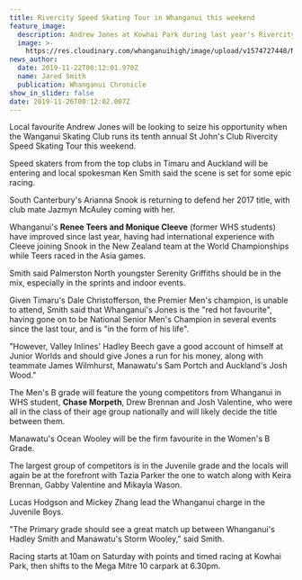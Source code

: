 ```yaml
---
title: Rivercity Speed Skating Tour in Whanganui this weekend
feature_image:
  description: Andrew Jones at Kowhai Park during last year's Rivercity Speed Skating Tour.
  image: >-
    https://res.cloudinary.com/whanganuihigh/image/upload/v1574727448/News/Andrew_Jones._22.11.19.jpg
news_author:
  date: 2019-11-22T00:12:01.970Z
  name: Jared Smith
  publication: Whanganui Chronicle
show_in_slider: false
date: 2019-11-26T00:12:02.007Z
---
```

Local favourite Andrew Jones will be looking to seize his opportunity when the Wanganui Skating Club runs its tenth annual St John's Club Rivercity Speed Skating Tour this weekend.

Speed skaters from from the top clubs in Timaru and Auckland will be entering and local spokesman Ken Smith said the scene is set for some epic racing.

South Canterbury's Arianna Snook is returning to defend her 2017 title, with club mate Jazmyn McAuley coming with her.

Whanganui's **Renee Teers and Monique Cleeve** (former WHS students) have improved since last year, having had international experience with Cleeve joining Snook in the New Zealand team at the World Championships while Teers raced in the Asia games.

Smith said Palmerston North youngster Serenity Griffiths should be in the mix, especially in the sprints and indoor events.

Given Timaru's Dale Christofferson, the Premier Men's champion, is unable to attend, Smith said that Whanganui's Jones is the "red hot favourite", having gone on to be National Senior Men's Champion in several events since the last tour, and is "in the form of his life".

"However, Valley Inlines' Hadley Beech gave a good account of himself at Junior Worlds and should give Jones a run for his money, along with teammate James Wilmhurst, Manawatu's Sam Portch and Auckland's Josh Wood."

The Men's B grade will feature the young competitors from Whanganui in WHS student, **Chase Morpeth**, Drew Brennan and Josh Valentine, who were all in the class of their age group nationally and will likely decide the title between them.

Manawatu's Ocean Wooley will be the firm favourite in the Women's B Grade.

The largest group of competitors is in the Juvenile grade and the locals will again be at the forefront with Tazia Parker the one to watch along with Keira Brennan, Gabby Valentine and Mikayla Wason.

Lucas Hodgson and Mickey Zhang lead the Whanganui charge in the Juvenile Boys.

"The Primary grade should see a great match up between Whanganui's Hadley Smith and Manawatu's Storm Wooley," said Smith.

Racing starts at 10am on Saturday with points and timed racing at Kowhai Park, then shifts to the Mega Mitre 10 carpark at 6.30pm.
